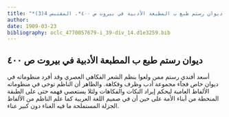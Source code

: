 ```yaml
---
title: "*مطبوعات ومخطوطات : ديوان رستم طبع ب المطبعة الأدبية في بيروت ص ٤٠٠*. المقتبس 4(3)"
author: 
date: 1909-03-23
bibliography: oclc_4770057679-i_39-div_14.d1e3259.bib
---
```




##  ديوان رستم   طبع ب  المطبعة الأدبية  في  بيروت   ص  ٤٠٠ 


 أسعد أفندي رستم ممن ولعوا بنظم الشعر الفكاهي العصري وقد أفرد منظوماته في ديوان خاص فجآء مجموعة أدب وظرف وفكاهة. والظاهر أن الناظم توخى في منظوماته الألفاظ العامية ليحكم إيراد النكات والفكاهات ولئلا يستعصي فهمه حتى على الطبقة المنحطة من أبناء الأمة على حين أن في صميم اللغة العربية كما علم الناظم من الألفاظ الجزلة المستملحة ما فيه الغناء دون كبير عناء. 
